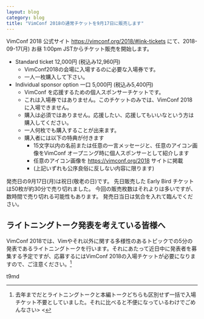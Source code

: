 ```yaml
---
layout: blog
category: blog
title: "VimConf 2018の通常チケットを9月17日に販売します"
---
```


VimConf 2018 公式サイト <https://vimconf.org/2018/#link-tickets> にて、2018-09-17(月) お昼 1:00pm JSTからチケット販売を開始します。

* Standard ticket 12,000円 (税込み12,960円)
    * VimConf2018の会場に入場するのに必要な入場券です。
    * 一人一枚購入して下さい。
* Individual sponsor option 一口 5,000円 (税込み5,400円)
    * VimConf を応援するための個人スポンサーチケットです。
    * これは入場券ではありません。このチケットのみでは、VimConf 2018に入場できません。
    * 購入は必須ではありません。応援したい、応援してもいいなという方は購入してください。
    * 一人何枚でも購入することが出来ます。
    * 購入者には以下の特典が付きます
        * 15文字以内の名前または任意の一言メッセージと、任意のアイコン画像をVimConf オープニング時に個人スポンサーとして紹介します
        * 任意のアイコン画像を https://vimconf.org/2018 サイトに掲載
        * (上記いずれも公序良俗に反しない内容に限ります)

発売日の9月17日(月)は祝日(敬老の日)です。
先日販売した Early Bird チケットは50枚が約30分で売り切れました。
今回の販売枚数はそれよりは多いですが、数時間で売り切れる可能性もあります。
発売日当日は気合を入れて臨んでください。

## ライトニングトーク発表を考えている皆様へ

VimConf 2018では、Vimやそれ以外に関する多様性のあるトピックでの5分の発表であるライトニングトークを行います。それにあたって近日中に発表者を募集する予定ですが、応募するにはVimConf 2018の入場チケットが必要になりますので、ご注意ください。[^1]

[^1]: 去年までだとライトニングトークと本編トークどちらも区別せず一括で入場チケット不要としていました。それに比べると不便になっているわけでごめんなさい> <

t9md
